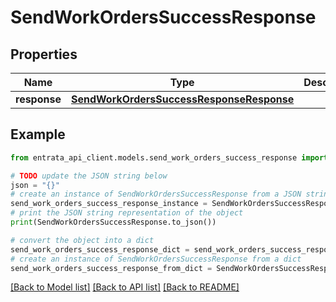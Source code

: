 # SendWorkOrdersSuccessResponse


## Properties

Name | Type | Description | Notes
------------ | ------------- | ------------- | -------------
**response** | [**SendWorkOrdersSuccessResponseResponse**](SendWorkOrdersSuccessResponseResponse.md) |  | 

## Example

```python
from entrata_api_client.models.send_work_orders_success_response import SendWorkOrdersSuccessResponse

# TODO update the JSON string below
json = "{}"
# create an instance of SendWorkOrdersSuccessResponse from a JSON string
send_work_orders_success_response_instance = SendWorkOrdersSuccessResponse.from_json(json)
# print the JSON string representation of the object
print(SendWorkOrdersSuccessResponse.to_json())

# convert the object into a dict
send_work_orders_success_response_dict = send_work_orders_success_response_instance.to_dict()
# create an instance of SendWorkOrdersSuccessResponse from a dict
send_work_orders_success_response_from_dict = SendWorkOrdersSuccessResponse.from_dict(send_work_orders_success_response_dict)
```
[[Back to Model list]](../README.md#documentation-for-models) [[Back to API list]](../README.md#documentation-for-api-endpoints) [[Back to README]](../README.md)



